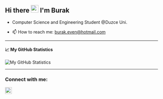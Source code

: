 
<h2 align="left">Hi there <img src="https://media.giphy.com/media/hvRJCLFzcasrR4ia7z/giphy.gif" width="25px"> I'm Burak</h2>



* Computer Science and Engineering Student @Duzce Uni.

* 📫 How to reach me: burak.even@hotmail.com

---

#### 📈 My GitHub Statistics

![My GitHub Statistics](https://github-readme-stats.vercel.app/api?username=burakeven&show_icons=true&count_private=true&hide_title=true)

---

### Connect with me:

[<img align="left" alt="burakeven | Instagram" width="22px" src="https://cdn.jsdelivr.net/npm/simple-icons@v3/icons/instagram.svg" />][instagram]
<br />
<br />
<br />

[instagram]: https://www.instagram.com/burakeven/



